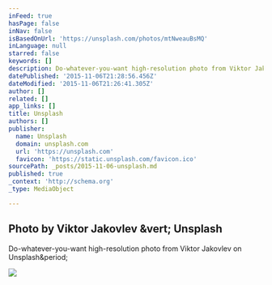 ```yaml
---
inFeed: true
hasPage: false
inNav: false
isBasedOnUrl: 'https://unsplash.com/photos/mtNweauBsMQ'
inLanguage: null
starred: false
keywords: []
description: Do-whatever-you-want high-resolution photo from Viktor Jakovlev on Unsplash.
datePublished: '2015-11-06T21:28:56.456Z'
dateModified: '2015-11-06T21:26:41.305Z'
author: []
related: []
app_links: []
title: Unsplash
authors: []
publisher:
  name: Unsplash
  domain: unsplash.com
  url: 'https://unsplash.com'
  favicon: 'https://static.unsplash.com/favicon.ico'
sourcePath: _posts/2015-11-06-unsplash.md
published: true
_context: 'http://schema.org'
_type: MediaObject

---
```

<article style=""><h1>Photo by Viktor Jakovlev &amp;vert; Unsplash</h1><p>Do-whatever-you-want high-resolution photo from Viktor Jakovlev on Unsplash&amp;period;</p><img src="http://images.unsplash.com/photo-1443527216320-7e744084f5a7?ixlib=rb-0.3.5&amp;q=80&amp;fm=jpg&amp;w=1080&amp;fit=max&amp;s=8812fe1aac55c13d17670c0c127a6df3" /></article>